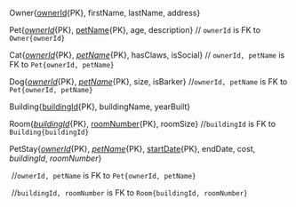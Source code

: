 Owner{<u>ownerId</u>{PK}, firstName, lastName, address} 

Pet{<u>*ownerId*</u>{PK}, <u>petName</u>{PK}, age, description}	// `ownerId` is FK to `Owner{ownerId}`

Cat{<u>*ownerId*</u>{PK}, <u>*petName*</u>{PK}, hasClaws, isSocial}	// `ownerId, petName` is FK to `Pet{ownerId, petName}`

Dog{<u>*ownerId*</u>{PK}, <u>*petName*</u>{PK}, size, isBarker} 	//`ownerId, petName` is FK to `Pet{ownerId, petName}`

Building{<u>buildingId</u>{PK}, buildingName, yearBuilt} 

Room{<u>*buildingId*</u>{PK}, <u>roomNumber</u>{PK}, roomSize} 	//`buildingId` is FK to `Building{buildingId}`

PetStay{<u>*ownerId*</u>{PK}, <u>*petName*</u>{PK}, <u>startDate</u>{PK}, endDate, cost, *buildingId*, *roomNumber*}

​	//`ownerId, petName` is FK to `Pet{ownerId, petName}`

​	//`buildingId, roomNumber` is FK to `Room{buildingId, roomNumber}`